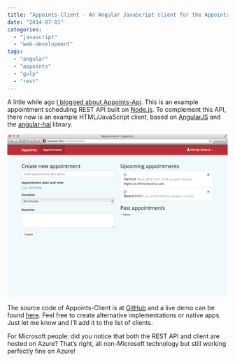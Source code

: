```yaml
---
title: "Appoints-Client - An Angular JavaScript client for the Appoints-Api REST API"
date: "2014-07-01"
categories: 
  - "javascript"
  - "web-development"
tags: 
  - "angular"
  - "appoints"
  - "gulp"
  - "rest"
---
```


A little while ago [I blogged about Appoints-Api](../appoints-api-a-simple-example-appointment-scheduler-rest-api/). This is an example appointment scheduling REST API built on [Node.js](http://nodejs.org). To complement this API, there now is an example HTML/JavaScript client, based on [AngularJS](http://angularjs.org) and the [angular-hal](https://github.com/LuvDaSun/angular-hal) library.

![appoints-client-541](./images/appoints-client-541_thumb.png "appoints-client-541")

The source code of Appoints-Client is at [GitHub](https://github.com/martijnboland/appoints-client) and a live demo can be found [here](https://appoints-client.azurewebsites.net). Feel free to create alternative implementations or native apps. Just let me know and I’ll add it to the list of clients.

For Microsoft people: did you notice that both the REST API and client are hosted on Azure? That’s right, all non-Microsoft technology but still working perfectly fine on Azure!
